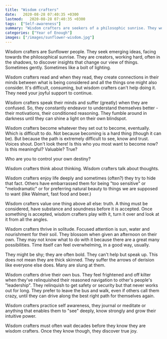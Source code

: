 ```yaml
---
title: "Wisdom crafters"
date:   2020-08-28 07:40:35 +0300
lastmod:   2020-08-28 07:40:35 +0300
tags:  ["Self-awareness"]
summary: "Wisdom crafters are seekers of a philosophic sunrise. They work hard, often in the shadows, to discover insights that change our view of things. Sometimes gently. Sometimes like a bolt of lighting."
categories: ["Year of Enough"]
images: ["/images/sunflower-wisdom.jpg"]
---
```


Wisdom crafters are Sunflower people. They seek emerging ideas, facing towards the philosophical sunrise. They are creators, working hard, often in the shadows, to discover insights that change our view of things. Sometimes gently. Sometimes like a bolt of lighting.

Wisdom crafters read and when they read, they create connections in their minds between what is being considered and all the things one might also consider. It's difficult, consuming, but wisdom crafters can't help doing it. They need your joyful support to continue.

Wisdom crafters speak their minds and suffer (greatly) when they are confused. So, they constantly endeavor to understand themselves better - their motivations, their conditioned reasoning. They fumble around in darkness until they can shine a light on their own blindspot.

Wisdom crafters become whatever they set out to become, eventually. Which is difficult to do. Not because becoming is a hard thing (though it can be). But because the path is extremely difficult to see, know and trust. Voices shout. Don't look there! Is this who you most want to become now? Is this meaningful? Valuable? True?

Who are you to control your own destiny?

Wisdom crafters think about thinking. Wisdom crafters talk about thoughts.

Wisdom crafters enjoy life deeply and sometimes (often?) they try to hide that fact. Others have embarrassed them for being "too sensitive" or "melodramatic" or for preferring natural beauty to things we are supposed to want (like Walmart, fast food and beer.)

Wisdom crafters value one thing above all else: truth. A thing must be considered, have substance and soundness before it is accepted. Once something is accepted, wisdom crafters play with it, turn it over and look at it from all the angles.

Wisdom crafters thrive in solitude. Focused attention is sun, water and nourishment for their soil. They blossom when given an afternoon on their own. They may not know what to do with it because there are a great many possibilities. Time itself can feel overwhelming, in a good way, usually.

They might be shy; they are often bold. They can't help but speak up. This does not mean they are thick skinned. They suffer the arrows of derision like everyone else does. Many are slung at them.

Wisdom crafters drive their own bus. They feel frightened and off kilter when they've relinquished their reasoned navigation to other's people's "leadership". They relinquish to get safety or security but that never works out for long. They prefer to leave the bus and walk, even if others call them crazy, until they can drive along the best right path for themselves again.

Wisdom crafters practice self awareness, they journal or meditate or anything that enables them to "see" deeply, know strongly and grow their intuitive power.

Wisdom crafters must often wait decades before they know they are wisdom crafters. Once they know though, they discover true joy.
